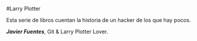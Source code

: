 ﻿#Larry Plotter

Esta serie de libros cuentan la historia de un hacker de los que hay pocos.


***Javier Fuentes***, Git & Larry Plotter Lover.
